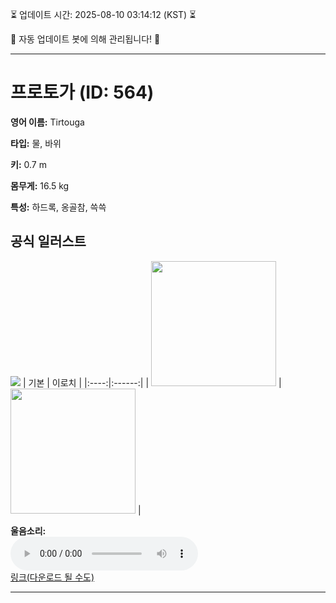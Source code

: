 
⏳ 업데이트 시간: 2025-08-10 03:14:12 (KST) ⏳

🤖 자동 업데이트 봇에 의해 관리됩니다! 🤖

---

# 프로토가 (ID: 564)
**영어 이름:** Tirtouga

**타입:** 물, 바위

**키:** 0.7 m

**몸무게:** 16.5 kg

**특성:** 하드록, 옹골참, 쓱쓱

## 공식 일러스트
![](https://raw.githubusercontent.com/PokeAPI/sprites/master/sprites/pokemon/other/official-artwork/564.png)
| 기본 | 이로치 |
|:----:|:------:|
| <img src="http://play.pokemonshowdown.com/sprites/ani/tirtouga.gif" width="200"> | <img src="http://play.pokemonshowdown.com/sprites/ani-shiny/tirtouga.gif" width="200"> |

**울음소리:**<br><audio controls src="https://raw.githubusercontent.com/PokeAPI/cries/main/cries/pokemon/latest/564.ogg"></audio><br> [링크(다운로드 될 수도)](https://raw.githubusercontent.com/PokeAPI/cries/main/cries/pokemon/latest/564.ogg)


---
